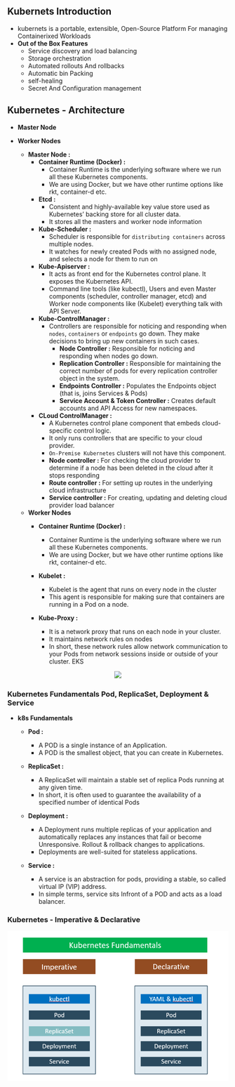 ## Kubernets Introduction
* kubernets is a portable, extensible, Open-Source Platform For managing Containerixed Workloads
* **Out of the Box Features**
    * Service discovery and load balancing
    * Storage orchestration
    * Automated rollouts And rollbacks
    * Automatic bin Packing
    * self-healing
    * Secret And Configuration management

##  Kubernetes - Architecture 
- **Master Node**
- **Worker Nodes**
    * **Master Node :**
        - **Container Runtime (Docker) :** 
            * Container Runtime is the underlying software where we run all these Kubernetes components. 
            * We are using Docker, but we have other runtime options like rkt, container-d etc.
        - **Etcd :**
            * Consistent and highly-available key value store used as Kubernetes’ backing store for all cluster data.
            * It stores all the masters and worker node information
        - **Kube-Scheduler :**
            * Scheduler is responsible for `distributing containers` across multiple nodes.
            * It watches for newly created Pods with no assigned node, and selects a node for them to run on
        - **Kube-Apiserver :** 
            * It acts as front end for the Kubernetes control plane. It exposes the Kubernetes API.
            * Command line tools (like kubectl), Users and even Master components (scheduler, controller manager, etcd) and Worker node components like (Kubelet) everything talk with API Server. 
        - **Kube-ControlManager :**
            * Controllers are responsible for noticing and responding when `nodes`, `containers` or `endpoints` go down. They make decisions to bring up new containers in such cases. 
                - **Node Controller :** Responsible for noticing and responding when nodes go down.
                - **Replication Controller :** Responsible for maintaining the correct number of pods for every replication controller object in the system.
                - **Endpoints Controller    :** Populates the Endpoints object (that is, joins Services & Pods)
                - **Service Account & Token Controller :** Creates default accounts and API Access for new namespaces. 
        - **CLoud ControlManager :**
            * A Kubernetes control plane component that embeds cloud-specific control logic. 
            * It only runs controllers that are specific to your cloud provider. 
            * `On-Premise Kubernetes` clusters will not have this component. 
            - **Node controller :** For checking the cloud provider to determine if a node has been deleted in the cloud after it stops responding
            - **Route controller :** For setting up routes in the underlying cloud infrastructure
            - **Service controller :** For creating, updating and deleting cloud provider load balancer

    - **Worker Nodes**
        - **Container Runtime (Docker) :** 
            * Container Runtime is the underlying software where we run all these Kubernetes components. 
            * We are using Docker, but we have other runtime options like rkt, container-d etc.

        - **Kubelet :** 
            * Kubelet is the agent that runs on every node in the cluster
            * This agent is responsible for making sure that containers are running in a Pod on a node.

        - **Kube-Proxy :**
            * It is a network proxy that runs on each node in your cluster.
            * It maintains network rules on nodes 
            * In short, these network rules allow network communication to your Pods from network sessions inside or outside of your cluster.
EKS 
<p align="center">
    <img src="https://user-images.githubusercontent.com/34484660/252858221-ea0bdeb0-2656-49b1-9e54-343ea29f2bc7.png" />
      </p>


### Kubernetes Fundamentals Pod, ReplicaSet, Deployment & Service
- **k8s Fundamentals**
    * **Pod :**
        * A POD is a single instance of an Application. 
        * A POD is the smallest object, that you can create in Kubernetes. 

    * **ReplicaSet :**
        * A ReplicaSet will maintain a stable set of replica Pods running at any given time. 
        * In short, it is often used to guarantee the availability of a specified number of identical Pods

    * **Deployment :** 
        * A Deployment runs multiple replicas of your application and automatically replaces any instances that fail or become Unresponsive. Rollout & rollback changes to applications. 
        * Deployments are well-suited for stateless applications.

    * **Service :**
        * A service is an abstraction for pods, providing a stable, so called virtual IP (VIP) address.
        * In simple terms, service sits Infront of a POD and acts as a load balancer. 

### Kubernetes - Imperative & Declarative

<p align="center">
    <img src="https://github.com/sudheermuthyala/EKS/blob/main/Img/2023-03-07-12-41-07.png" />
      </p>


